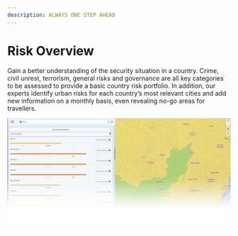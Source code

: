 ```yaml
---
description: ALWAYS ONE STEP AHEAD
---
```


# Risk Overview

Gain a better understanding of the security situation in a country. Crime, civil unrest, terrorism, general risks and governance are all key categories to be assessed to provide a basic country risk portfolio. In addition, our experts identify urban risks for each country’s most relevant cities and add new information on a monthly basis, even revealing no-go areas for travellers.

![RISK OVERVIEW OF CITIES IN BRAZIL](../.gitbook/assets/p43-img02_axa.jpg)

